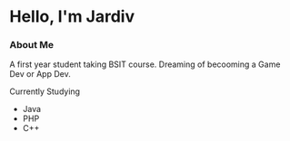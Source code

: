 
<h1>Hello, I'm Jardiv</h1>

<div>
  <h3>About Me</h3>
  <p>A first year student taking BSIT course. Dreaming of becooming a Game Dev or App Dev. </p>
  <p>Currently Studying
    <ul>
      <li>Java</li>
      <li>PHP</li>
      <li>C++</li>
    </ul>
  </p>
</div>

<!---
Jardiv/Jardiv is a ✨ special ✨ repository because its `README.md` (this file) appears on your GitHub profile.
You can click the Preview link to take a look at your changes.
--->
